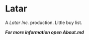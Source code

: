 Latar
===========================

A *Latar Inc.* production. Little buy list.

***For more information open About.md***
